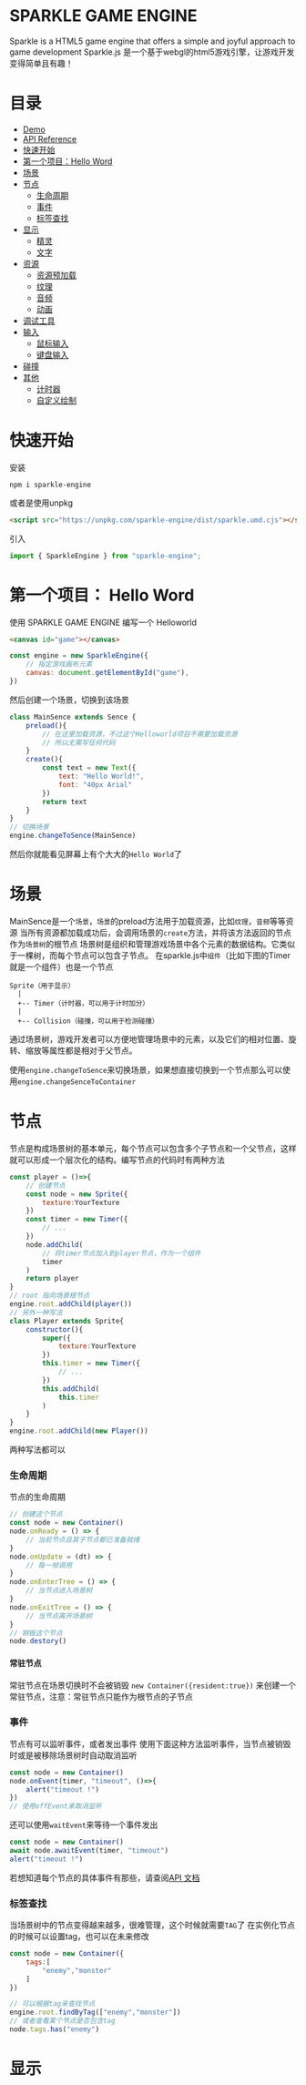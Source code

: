# SPARKLE GAME ENGINE

Sparkle is a HTML5 game engine that offers a simple and joyful approach to game development
Sparkle.js 是一个基于webgl的html5游戏引擎，让游戏开发变得简单且有趣！

# 目录

* [Demo](https://nightre.github.io/sparkle.js/demo/chrome-dino)
* [API Reference](https://nightre.github.io/sparkle.js/docs/index)
* [快速开始]()
* [第一个项目：Hello Word]()
* [场景]()
* [节点]()
    * [生命周期]()
    * [事件]()
    * [标签查找]()
* [显示]()
    * [精灵]()
    * [文字]()
* [资源]()
    * [资源预加载]()
    * [纹理]()
    * [音频]()
    * [动画]()
* [调试工具]()
* [输入]()
    * [鼠标输入]()
    * [键盘输入]()
* [碰撞]()
* [其他]()
    * [计时器]()
    * [自定义绘制]()


# 快速开始

安装
```
npm i sparkle-engine
```
或者是使用unpkg
```html
<script src="https://unpkg.com/sparkle-engine/dist/sparkle.umd.cjs"></script>
```
引入
```js
import { SparkleEngine } from "sparkle-engine";
```

# 第一个项目： Hello Word

使用 SPARKLE GAME ENGINE 编写一个 Helloworld

```html
<canvas id="game"></canvas>
```

```js
const engine = new SparkleEngine({
    // 指定游戏画布元素
    canvas: document.getElementById("game"),
})
```
然后创建一个场景，切换到该场景
```js
class MainSence extends Sence {
    preload(){
        // 在这里加载资源，不过这个Helloworld项目不需要加载资源
        // 所以无需写任何代码
    }
    create(){
        const text = new Text({
            text: "Hello World!",
            font: "40px Arial"
        }) 
        return text
    }
}
// 切换场景
engine.changeToSence(MainSence)
```
然后你就能看见屏幕上有个大大的`Hello World`了

# 场景

MainSence是一个`场景`，`场景`的preload方法用于加载资源，比如`纹理`，`音频`等等资源
当所有资源都加载成功后，会调用场景的`create`方法，并将该方法返回的节点作为`场景树`的根节点
场景树是组织和管理游戏场景中各个元素的数据结构。它类似于一棵树，而每个节点可以包含子节点。
在sparkle.js中`组件`（比如下图的Timer就是一个组件）也是一个节点
```
Sprite（用于显示）
  |
  +-- Timer（计时器，可以用于计时加分）
  |
  +-- Collision（碰撞，可以用于检测碰撞）
```
通过场景树，游戏开发者可以方便地管理场景中的元素，以及它们的相对位置、旋转、缩放等属性都是相对于父节点。

使用`engine.changeToSence`来切换场景，如果想直接切换到一个节点那么可以使用`engine.changeSenceToContainer`

# 节点

节点是构成场景树的基本单元，每个节点可以包含多个子节点和一个父节点，这样就可以形成一个层次化的结构。编写节点的代码时有两种方法
```js
const player = ()=>{
    // 创建节点
    const node = new Sprite({
        texture:YourTexture
    })
    const timer = new Timer({
        // ...
    })
    node.addChild(
        // 将timer节点加入到player节点，作为一个组件
        timer
    )
    return player
}
// root 指向场景根节点
engine.root.addChild(player())
// 另外一种写法
class Player extends Sprite{
    constructor(){
        super({
            texture:YourTexture
        })
        this.timer = new Timer({
            // ...
        })
        this.addChild(
            this.timer
        )
    }
}
engine.root.addChild(new Player())
```
两种写法都可以

### 生命周期
节点的生命周期
```js
// 创建这个节点
const node = new Container()
node.onReady = () => {
    // 当前节点且其子节点都已准备就绪
}
node.onUpdate = (dt) => {
    // 每一帧调用
}
node.onEnterTree = () => {
    // 当节点进入场景树
}
node.onExitTree = () => {
    // 当节点离开场景树
}
// 销毁这个节点
node.destory()
```
#### 常驻节点
常驻节点在场景切换时不会被销毁
`new Container({resident:true})` 来创建一个常驻节点，注意：常驻节点只能作为根节点的子节点

### 事件
节点有可以监听事件，或者发出事件
使用下面这种方法监听事件，当节点被销毁时或是被移除场景树时自动取消监听
```js
const node = new Container()
node.onEvent(timer, "timeout", ()=>{
    alert("timeout !")
})
// 使用offEvent来取消监听
```
还可以使用`waitEvent`来等待一个事件发出
```js
const node = new Container()
await node.awaitEvent(timer, "timeout")
alert("timeout !")
```
若想知道每个节点的具体事件有那些，请查阅[API 文档](https://nightre.github.io/sparkle.js/docs/index)

### 标签查找

当场景树中的节点变得越来越多，很难管理，这个时候就需要`TAG`了
在实例化节点的时候可以设置tag，也可以在未来修改
```js
const node = new Container({
    tags:[
        "enemy","monster"
    ]
})
```

```js
// 可以根据tag来查找节点
engine.root.findByTag(["enemy","monster"])
// 或者查看某个节点是否包含tag
node.tags.has("enemy")
```

# 显示
